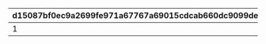 |d15087bf0ec9a2699fe971a67767a69015cdcab660dc9099deea258a1b4f505f|63f8040f29c4245582afdd3d82f044c2c0105a1e42f308e0084894332706c249|d7917d8d514fd434c033153e5f00a1a08e0a1628203a755047e6f4d5457e545e|1b5e9859653ef842d312f9b13d5324ae2112eccef098e9dcbbf2306e3ace912f|52e49ca28eae18342605ec8d583bc30e699714a656d4a6f293af6abe59e84a33|1e0b4b2f8a2a7a4a10eb5ee79869d99c84f67f3517aea27dfad405dcf7f82c81|a2c0e6564063800d7aa3e90b4b78bb8e0cfd763b099d8ec940d19b1e615ee5b8|09eb3e8d2ccc6ece4e2e5c0c1d8fef9786cd1b3593029cc9a65944c3081b1fee|
| --- | --- | --- | --- | --- | --- | --- | --- |
|1|2116099|common_label_release_2_16_skip|2023/02/15 15:00:00|50|balloon_story_2nd_16_skip|common_btn_2_16_skip|2001000|